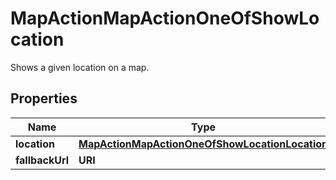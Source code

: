 

# MapActionMapActionOneOfShowLocation

Shows a given location on a map.

## Properties

| Name | Type | Description | Notes |
|------------ | ------------- | ------------- | -------------|
|**location** | [**MapActionMapActionOneOfShowLocationLocation**](MapActionMapActionOneOfShowLocationLocation.md) |  |  |
|**fallbackUrl** | **URI** |  |  [optional] |



